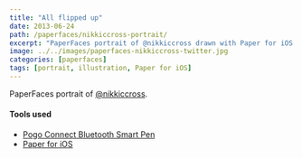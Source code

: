 ```yaml
---
title: "All flipped up"
date: 2013-06-24
path: /paperfaces/nikkiccross-portrait/
excerpt: "PaperFaces portrait of @nikkiccross drawn with Paper for iOS on an iPad."
image: ../../images/paperfaces-nikkiccross-twitter.jpg
categories: [paperfaces]
tags: [portrait, illustration, Paper for iOS]
---
```


PaperFaces portrait of [@nikkiccross](https://twitter.com/nikkiccross).

#### Tools used

- [Pogo Connect Bluetooth Smart Pen](https://www.amazon.com/gp/product/B009K448L4/ref=as_li_ss_tl?ie=UTF8&camp=1789&creative=390957&creativeASIN=B009K448L4&linkCode=as2&tag=mademist-20)
- [Paper for iOS](https://paper.bywetransfer.com/)
